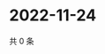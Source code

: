 # 2022-11-24

共 0 条

<!-- BEGIN WEIBO -->
<!-- 最后更新时间 Thu Nov 24 2022 23:01:01 GMT+0800 (China Standard Time) -->

<!-- END WEIBO -->
